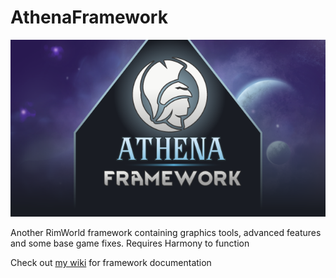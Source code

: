 # AthenaFramework

![](https://raw.githubusercontent.com/SmArtKar/AthenaFramework/master/About/Preview.png)

Another RimWorld framework containing graphics tools, advanced features and some base game fixes. Requires Harmony to function

Check out [my wiki](https://github.com/SmArtKar/AthenaFramework/wiki) for framework documentation

